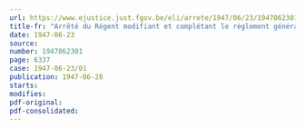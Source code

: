 ```yaml
---
url: https://www.ejustice.just.fgov.be/eli/arrete/1947/06/23/1947062301/justel
title-fr: "Arrêté du Régent modifiant et complétant le règlement général sur les taxes assimilées au timbre"
date: 1947-06-23
source:
number: 1947062301
page: 6337
case: 1947-06-23/01
publication: 1947-06-28
starts:
modifies:
pdf-original:
pdf-consolidated:
---
```


